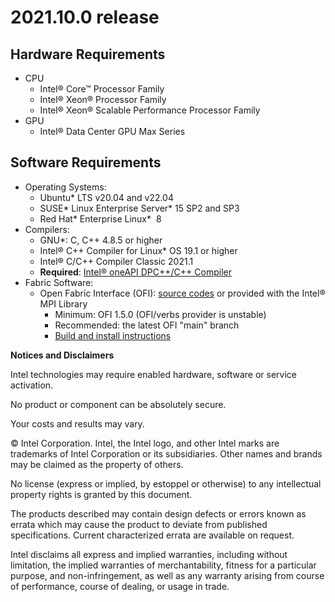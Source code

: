 
# 2021.10.0 release
## Hardware Requirements
- CPU
    - Intel® Core™ Processor Family
    - Intel® Xeon® Processor Family
    - Intel® Xeon® Scalable Performance Processor Family
- GPU
    - Intel® Data Center GPU Max Series
## Software Requirements
- Operating Systems:
    - Ubuntu* LTS v20.04 and v22.04
    - SUSE* Linux Enterprise Server* 15 SP2 and SP3
    - Red Hat* Enterprise Linux*  8
- Compilers:
    - GNU*: C, C++ 4.8.5 or higher
    - Intel® C++ Compiler for Linux* OS 19.1 or higher
    - Intel® C/C++ Compiler Classic 2021.1
    - **Required**: [Intel® oneAPI DPC++/C++ Compiler](https://www.intel.com/content/www/us/en/developer/tools/oneapi/dpc-compiler.html#gs.ucpyr6)
- Fabric Software:
    - Open Fabric Interface (OFI): [source codes](github.com/ofiwg/libfabric) or provided with the Intel® MPI Library
        - Minimum: OFI 1.5.0 (OFI/verbs provider is unstable)
        - Recommended: the latest OFI "main" branch
        - [Build and install instructions](www.intel.com/content/www/us/en/developer/articles/technical/mpi-library-2019-over-libfabric.html)

**Notices and Disclaimers**

Intel technologies may require enabled hardware, software or service activation.

No product or component can be absolutely secure.

Your costs and results may vary.

© Intel Corporation. Intel, the Intel logo, and other Intel marks are trademarks of Intel Corporation or its subsidiaries. Other names and brands may be claimed as the property of others.

No license (express or implied, by estoppel or otherwise) to any intellectual property rights is granted by this document.

The products described may contain design defects or errors known as errata which may cause the product to deviate from published specifications. Current characterized errata are available on request.

Intel disclaims all express and implied warranties, including without limitation, the implied warranties of merchantability, fitness for a particular purpose, and non-infringement, as well as any warranty arising from course of performance, course of dealing, or usage in trade.
